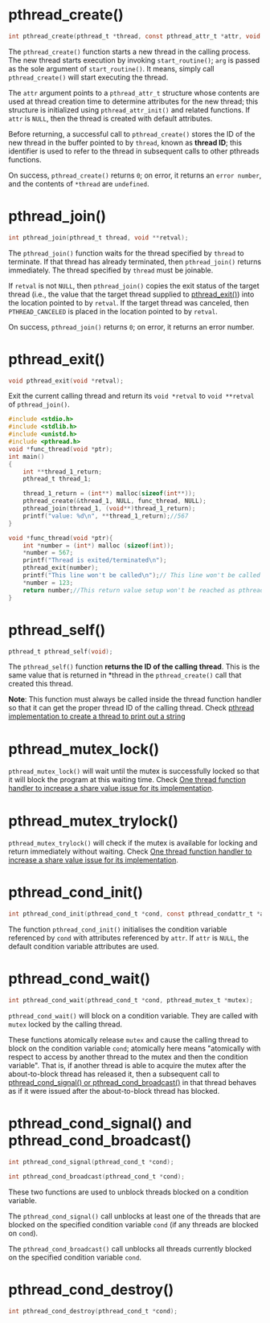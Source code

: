 # pthread_create()

```c
int pthread_create(pthread_t *thread, const pthread_attr_t *attr, void *(*start_routine) (void *), void *arg);
```

The ``pthread_create()`` function starts a new thread in the calling process. The new thread starts execution by invoking ``start_routine()``; ``arg`` is passed as the sole argument of ``start_routine()``. It means, simply call ``pthread_create()`` will start executing the thread.

The ``attr`` argument points to a ``pthread_attr_t`` structure whose contents are used at thread creation time to determine attributes for the new thread; this structure is initialized using ``pthread_attr_init()`` and related functions. If ``attr`` is ``NULL``, then the thread is created with default attributes.

Before returning, a successful call to ``pthread_create()`` stores the ID of the new thread in the buffer pointed to by ``thread``, known as **thread ID**; this identifier is used to refer to the thread in subsequent calls to other pthreads functions.

On success, ``pthread_create()`` returns ``0``; on error, it returns an ``error number``, and the contents of ``*thread`` are ``undefined``.

# pthread_join()

```c
int pthread_join(pthread_t thread, void **retval);
```

The ``pthread_join()`` function waits for the thread specified by ``thread`` to terminate. If that thread has already terminated, then ``pthread_join()`` returns immediately. The thread specified by ``thread`` must be joinable.

If ``retval`` is not ``NULL``, then ``pthread_join()`` copies the exit status  of the target thread (i.e., the value that the target thread supplied to [pthread_exit()](API.md#pthread_exit)) into the location pointed to by ``retval``.  If the target thread was canceled, then ``PTHREAD_CANCELED`` is placed in the location pointed to by ``retval``.

On success, ``pthread_join()`` returns ``0``; on error, it returns an error number.
# pthread_exit()
```c
void pthread_exit(void *retval);
```
Exit the current calling thread and return its ``void *retval`` to ``void **retval`` of ``pthread_join()``.

```c
#include <stdio.h>
#include <stdlib.h>
#include <unistd.h>
#include <pthread.h>
void *func_thread(void *ptr);
int main()
{  
    int **thread_1_return;
	pthread_t thread_1;

    thread_1_return = (int**) malloc(sizeof(int**));
	pthread_create(&thread_1, NULL, func_thread, NULL);
	pthread_join(thread_1, (void**)thread_1_return);
    printf("value: %d\n", **thread_1_return);//567
}

void *func_thread(void *ptr){
    int *number = (int*) malloc (sizeof(int));
    *number = 567;
    printf("Thread is exited/terminated\n");
    pthread_exit(number);
    printf("This line won't be called\n");// This line won't be called as thread is exited
    *number = 123;
	return number;//This return value setup won't be reached as pthread_exit() is called above
}
```
# pthread_self()

```c
pthread_t pthread_self(void);
```

The ``pthread_self()`` function **returns the ID of the calling thread**. This is the same value that is returned in *thread in the ``pthread_create()`` call that created this thread.

**Note**: This function must always be called inside the thread function handler so that it can get the proper thread ID of the calling thread. Check [pthread implementation to create a thread to print out a string](README.md#create-a-thread-to-print-out-a-string)

# pthread_mutex_lock()

``pthread_mutex_lock()`` will wait until the mutex is successfully locked so that it will block the program at this waiting time. Check [One thread function handler to increase a share value issue for its implementation](Mutex.md#use-pthread_mutex_lock).

# pthread_mutex_trylock()

``pthread_mutex_trylock()`` will check if the mutex is available for locking and return immediately without waiting. Check [One thread function handler to increase a share value issue for its implementation](Mutex.md#using-pthread_mutex_trylock).
# pthread_cond_init()
```c
int pthread_cond_init(pthread_cond_t *cond, const pthread_condattr_t *attr);
```
The function ``pthread_cond_init()`` initialises the condition variable referenced by ``cond`` with attributes referenced by ``attr``. If ``attr`` is ``NULL``, the default condition variable attributes are used.
# pthread_cond_wait()
```c
int pthread_cond_wait(pthread_cond_t *cond, pthread_mutex_t *mutex);
```
``pthread_cond_wait()`` will block on a condition variable. They are called with ``mutex`` locked by the calling thread.

These functions atomically release ``mutex`` and cause the calling thread to block on the condition variable ``cond``; atomically here means "atomically with respect to access by another thread to the mutex and then the condition variable". That is, if another thread is able to acquire the mutex after the about-to-block thread has released it, then a subsequent call to [pthread_cond_signal() or pthread_cond_broadcast()](##pthread_cond_signal-and-pthread_cond_broadcast) in that thread behaves as if it were issued after the about-to-block thread has blocked.

# pthread_cond_signal() and pthread_cond_broadcast()
```c
int pthread_cond_signal(pthread_cond_t *cond);
```
```c
int pthread_cond_broadcast(pthread_cond_t *cond);
```

These two functions are used to unblock threads blocked on a condition variable.

The ``pthread_cond_signal()`` call unblocks at least one of the threads that are blocked on the specified condition variable ``cond`` (if any threads are blocked on ``cond``).

The ``pthread_cond_broadcast()`` call unblocks all threads currently blocked on the specified condition variable ``cond``.

# pthread_cond_destroy()
```c
int pthread_cond_destroy(pthread_cond_t *cond);
```
